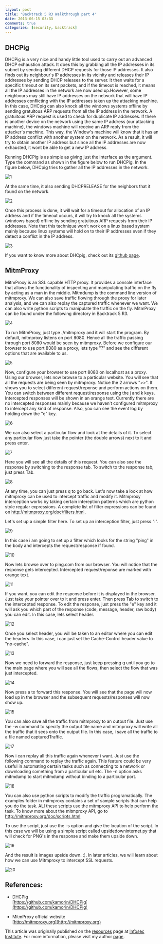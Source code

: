 ```yaml
---
layout: post
title: "Backtrack 5 R3 Walkthrough part 4"
date: 2013-06-15 03:33
comments: true
categories: [security, backtrack]
---
```


## DHCPig

DHCPig is a very nice and handy little tool used to carry out an advanced DHCP exhaustion attack. It does this by grabbing all the IP addresses in its subnet by sending different DHCP requests for those IP addresses. It also finds out its neighbour's IP addresses in its vicinity and releases their IP addresses by sending DHCP releases to the server. It then waits for a specific timeout on its sent packets, and if the timeout is reached, it means all the IP addresses in the network are now used up.However, some neighbours may still have IP addresses on the network that will have IP addresses conflicting with the IP addresses taken up the attacking machine. In this case, DHCpig can also knock all the windows systems offline by sending gratuitous ARP requests from all the IP address in the network. A gratuitous ARP request is used to check for duplicate IP addresses. If there is another device on the network using the same IP address (our attacking machine), the windows machine will receive an ARP reply from the attacker's machine. This way, the Window's machine will know that it has an IP address conflict with another system on the network. As a result, it will try to obtain another IP address but since all the IP addresses are now exhausted, it wont be able to get a new IP address.

<!--more-->

Running DHCPig is as simple as giving just the interface as the argument. Type the command as shown in the figure below to run DHCPig. In the figure below, DHCpig tries to gather all the IP addresses in the network.

![1]({{site.baseurl}}/images/posts/bt5r4/1.png)

At the same time, it also sending DHCPRELEASE for the neighbors that it found on the network.

![2]({{site.baseurl}}/images/posts/bt5r4/2.png)

Once this process is done, it will wait for a timeout for allocation of an IP address and if the timeout occurs, it will try to knock all the systems (windows based) offline by sending gratuitous ARP requests from their IP addresses. Note that this technique won't work on a linux based system mainly because linux systems will hold on to their IP addresses even if they detect a conflict in the IP address.

![3]({{site.baseurl}}/images/posts/bt5r4/3.png)

If you want to know more about DHCpig, check out its [github page](https://github.com/kamorin/DHCPig).

## MitmProxy

MitmProxy is an SSL capable HTTP proxy. It provides a console interface that allows the functionality of inspecting and manipulating traffic on the fly by acting as a man in the middle. Mitmdump is the command line version of mitmproxy. We can also save traffic flowing through the proxy for later analysis, and we can also replay the captured traffic whenever we want. We can also write python scripts to manipulate the traffic on the fly. MitmProxy can be found under the following directory in Backtrack 5 R3.

![4]({{site.baseurl}}/images/posts/bt5r4/4.png)

To run MitmProxy, just type ./mitmproxy and it will start the program. By default, mitmproxy listens on port 8080\. Hence all the traffic passing through port 8080 would be seen by mitmproxy. Before we configure our browser to use port 8080 as a proxy, lets type "?" and see the different options that are available to us.

![5]({{site.baseurl}}/images/posts/bt5r4/5.png)

Now, configure your browser to use port 8080 on localhost as a proxy. Using our browser, lets now browse to a particular website. You will see that all the requests are being seen by mitmproxy. Notice the 2 arrows ">>". It shows you to select different request/reponse and perform actions on them. You can switch between different request/response using the j and k keys. Intercepted responses will be shown in an orange text. Currently there are no intercepted responses mainly because we haven't configured mitmproxy to intercept any kind of response. Also, you can see the event log by holding down the "e" key.

![6]({{site.baseurl}}/images/posts/bt5r4/6.png)

We can also select a particular flow and look at the details of it. To select any particular flow just take the pointer (the double arrows) next to it and press enter.

![7]({{site.baseurl}}/images/posts/bt5r4/7.png)

Here you will see all the details of this request. You can also see the response by switching to the response tab. To switch to the response tab, just press Tab.

![8]({{site.baseurl}}/images/posts/bt5r4/8.png)

At any time, you can just press q to go back. Let's now take a look at how mitmproxy can be used to intercept traffic and modify it. Mitmproxy interception works by taking certain intereption patterns which are python style regular expressions. A complete list of filter expressions can be found on http://mitmproxy.org/doc/filters.html.

Let's set up a simple filter here. To set up an interception filter, just press "i".

![9]({{site.baseurl}}/images/posts/bt5r4/9.png)

In this case i am going to set up a filter which looks for the string "ping" in the body and intercepts the request/response if found.

![10]({{site.baseurl}}/images/posts/bt5r4/10.png)

Now lets browse over to ping.com from our browser. You will notice that the response gets intercepted. Intercepted request/reponse are marked with orange text.

![11]({{site.baseurl}}/images/posts/bt5r4/11.png)

If you want, you can edit the response before it is displayed in the browser. Just take your pointer over to it and press enter. Then press Tab to switch to the intercepted response. To edit the response, just press the "e" key and it will ask you which part of the response (code, message, header, raw body) you can edit. In this case, lets select header.

![12]({{site.baseurl}}/images/posts/bt5r4/12.png)

Once you select header, you will be taken to an editor where you can edit the headers. In this case, i can just set the Cache-Control header value to "no-cache".

![13]({{site.baseurl}}/images/posts/bt5r4/13.png)

Now we need to forward the response, just keep pressing q until you go to the main page where you will see all the flows, then select the flow that was just intercepted.

![14]({{site.baseurl}}/images/posts/bt5r4/14.png)

Now press a to forward this response. You will see that the page will now load up in the browser and the subsequent requests/responses will now show up.

![15]({{site.baseurl}}/images/posts/bt5r4/15.png)

You can also save all the traffic from mitmproxy to an output file. Just use the -w command to specify the output file name and mitmproxy will write all the traffic that it sees onto the output file. In this case, i save all the traffic to a file named capturedTraffic.

![17]({{site.baseurl}}/images/posts/bt5r4/17.png)

Now i can replay all this traffic again whenever i want. Just use the following command to replay the traffic again. This feature could be very useful in automating certain tasks such as connecting to a network or downloading something from a particular url etc. The -n option asks mitmdump to start mitmdump without binding to a particular port.

![18]({{site.baseurl}}/images/posts/bt5r4/18.png)

You can also use python scripts to modify the traffic programatically. The examples folder in mitmproxy contains a set of sample scripts that can help you do the task. ALl these scripts use the mitmproxy API to help perform the task. To know more about the mitmproxy API, go to http://mitmproxy.org/doc/scripts.html

To use the script, just use the -s option and give the location of the script. In this case we will be using a simple script called upsidedowninternet.py that will check for PNG's in the response and make them upside down.

![19]({{site.baseurl}}/images/posts/bt5r4/19.png)

And the result is images upside down. :). In later articles, we will learn about how we can use Mitmproxy to intercept SSL requests.

![20]({{site.baseurl}}/images/posts/bt5r4/20.png)

## References:

*   DHCPig  
    [https://github.com/kamorin/DHCPig](https://github.com/kamorin/DHCPig)

*   MitmProxy official website  
    [http://mitmproxy.org](http://mitmproxy.org)

This article was originally published on the [resources](http://resources.infosecinstitute.com/) page at [Infosec Institute](http://infosecinstitute.com/). For more information, please visit my author [page](http://resources.infosecinstitute.com/author/prateek/).